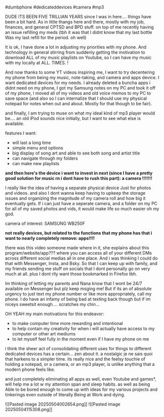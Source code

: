 #dumbphone #dedicateddevices #camera #mp3

DUDE ITS BEEN FIVE TRILLIAN YEARS since I was in here.... things have been a bit hard. As in little thangs here and there, mostly with my job, finances, and general CPTSD and BPD stuff. on top of me recently having an issue refilling my meds (tbh it was that I didnt know that my last bottle Was my last refill for the period. oh well)

It is ok, I have done  a lot in adjusting my priorities with my phone. And technology in general stirring from suddenly getting the motivation to download ALL of my music playlists on Youtube, so I can have my music with my locally at ALL. TIMES. !

And now thanks to some YT videos inspiring me, I want to try decentering my phone from being my music, note-taking, and camera and apps device. I want dedicated devices for my needs. I already deleted a buncha apps i didnt need on my phone, I got my Samsung notes on my PC and took it off of my phone, I moved all of my videos and old voice memos to my PC to save space (and also so I can internalize that I should use my physical notepad for notes when out and about. Mostly for that though to be fair).

and finally, I am trying to muse on what my ideal kind of mp3 player would be.... an old iPod sounds nice initially, but I want to see what else is available.

features I want:
- will last a long time
- simple menu and options
- big display of song art and able to see both song and artist title
- can navigate through my folders
- can make new playlists

**and then here's the device i want to invest in next (since I have a pretty good solution for music rn i dont have to rush this part): a camera !!!!!!!**

I really like the idea of having a separate physical device Just for photos and videos. and also I dont wanna keep having to upkeep the storage issues and organizing the magnitude of my camera roll and how big it eventually gets. If i can just have a seperate camera, and a folder on my PC for all of my saved photos and vids, it would make life so much easier oh my god.

camera of interest: SAMSUNG WB250F

**not really devices, but related to the functions that my phone has that i want to nearly completely remove: apps!!!!**

there was this video someone made where in it, she explains about this program/website/app??? where you can access all of your different DMs across different social medias all in one place. And i was thinking I could do that with Messenger, Insta, and Bsky. So that I can keep up with family, and my friends sending me stuff on socials that I dont personally go on very much at all. plus I dont rlly want those bookmarked in Firefox tbh.

Im thinking of letting my parents and Nana know that I wont be 24/7 available on Messenger but plz keep msging me! But if its an of absolute urgency to just text my phone number or like more appropriately, call my phone. I do have an infamy of being bad at texting back though but if im niceys sweetsit enough.... scratches my chin...

OH YEAH my main motivations for this endeavor:
- to make computer time more rewarding and intentional
- to help contain my creativity for when i will actually have access to my computer or other art mediums
- to let myself feel fully in the moment even if I have my phone on me

i think the sheer act of consolidating different uses for things to different dedicated devices has a certain... zen about it. a nostalgic je ne sais quoi that harkens to a simpler time. its really nice and the feelsy touchie of holding a notepad, or a camera, or an mp3 player, is unlike anything that a modern phone feels like.

and just completely eliminating all apps as well, even Youtube and games*, will help me a lot w my attention span and sleep habits. as well as being Able to be bored enough to come up with ideas for my various projects and tinkerings even outside of literally Being at Work and dying.

![[Pasted image 20250504002654.png]]
![[Pasted image 20250504115308.png]]